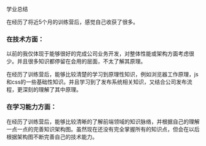 学业总结

在经历了将近5个月的训练营后，感觉自己收获了很多。
### 在技术方面：
以前的我仅体现于能够很好的完成公司业务开发，对整体性能或架构方面考虑很少。并且很多知识都停留在会用的层面，不太了解其原理。

在经历了训练营后，能够比较清楚的学习到原理性知识，例如浏览器工作原理，js和css的一些基础性知识。并且学习到了发布系统相关知识，又结合公司发布流程，更深刻的理解了其中原理。
### 在学习能力方面：
在经历了训练营后，能够比较清晰的了解前端领域的知识脉络，并根据自己的理解一点一点的完善知识架构图。虽然现在还没有完全掌握所有的知识点，但会在以后根据架构图不断完善自己的技术能力。
